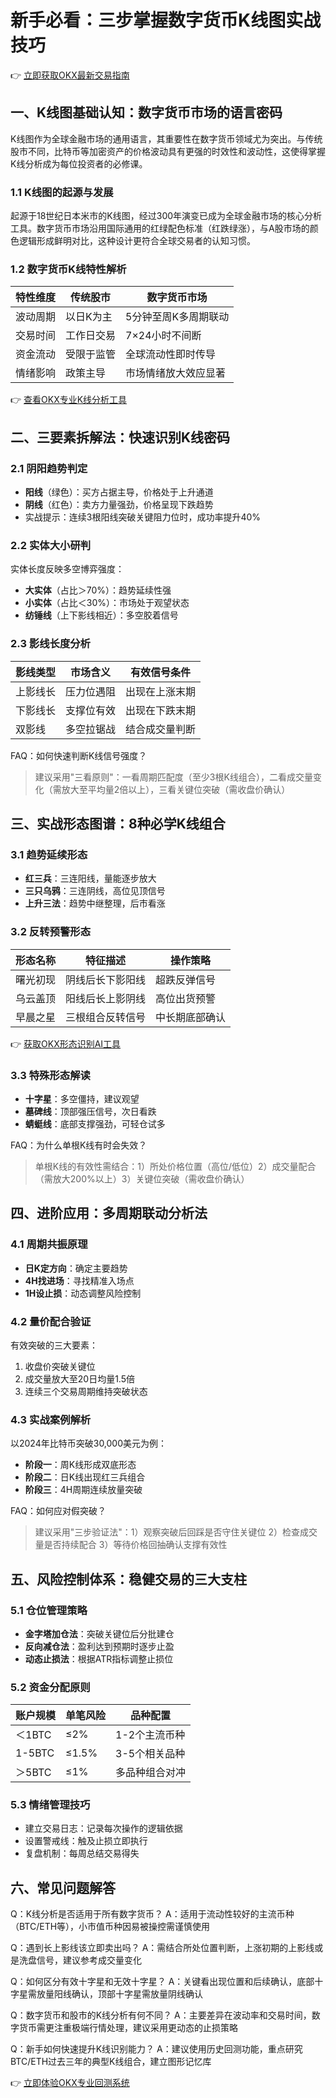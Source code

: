 # 新手必看：三步掌握数字货币K线图实战技巧

👉 [立即获取OKX最新交易指南](https://bit.ly/okx_welcome)

## 一、K线图基础认知：数字货币市场的语言密码

K线图作为全球金融市场的通用语言，其重要性在数字货币领域尤为突出。与传统股市不同，比特币等加密资产的价格波动具有更强的时效性和波动性，这使得掌握K线分析成为每位投资者的必修课。

### 1.1 K线图的起源与发展
起源于18世纪日本米市的K线图，经过300年演变已成为全球金融市场的核心分析工具。数字货币市场沿用国际通用的红绿配色标准（红跌绿涨），与A股市场的颜色逻辑形成鲜明对比，这种设计更符合全球交易者的认知习惯。

### 1.2 数字货币K线特性解析
| 特性维度 | 传统股市 | 数字货币市场 |
|---------|---------|-------------|
| 波动周期 | 以日K为主 | 5分钟至周K多周期联动 |
| 交易时间 | 工作日交易 | 7×24小时不间断 |
| 资金流动 | 受限于监管 | 全球流动性即时传导 |
| 情绪影响 | 政策主导 | 市场情绪放大效应显著 |

👉 [查看OKX专业K线分析工具](https://bit.ly/okx_welcome)

## 二、三要素拆解法：快速识别K线密码

### 2.1 阴阳趋势判定
- **阳线**（绿色）：买方占据主导，价格处于上升通道
- **阴线**（红色）：卖方力量强劲，价格呈现下跌趋势
- 实战提示：连续3根阳线突破关键阻力位时，成功率提升40%

### 2.2 实体大小研判
实体长度反映多空博弈强度：
- **大实体**（占比＞70%）：趋势延续性强
- **小实体**（占比＜30%）：市场处于观望状态
- **纺锤线**（上下影线相近）：多空胶着信号

### 2.3 影线长度分析
| 影线类型 | 市场含义 | 有效信号条件 |
|---------|---------|-------------|
| 上影线长 | 压力位遇阻 | 出现在上涨末期 |
| 下影线长 | 支撑位有效 | 出现在下跌末期 |
| 双影线   | 多空拉锯战 | 结合成交量判断 |

FAQ：如何快速判断K线信号强度？
> 建议采用"三看原则"：一看周期匹配度（至少3根K线组合），二看成交量变化（需放大至平均量2倍以上），三看关键位突破（需收盘价确认）

## 三、实战形态图谱：8种必学K线组合

### 3.1 趋势延续形态
- **红三兵**：三连阳线，量能逐步放大
- **三只乌鸦**：三连阴线，高位见顶信号
- **上升三法**：趋势中继整理，后市看涨

### 3.2 反转预警形态
| 形态名称 | 特征描述 | 操作策略 |
|---------|---------|---------|
| 曙光初现 | 阴线后长下影阳线 | 超跌反弹信号 |
| 乌云盖顶 | 阳线后长上影阴线 | 高位出货预警 |
| 早晨之星 | 三根组合反转信号 | 中长期底部确认 |

👉 [获取OKX形态识别AI工具](https://bit.ly/okx_welcome)

### 3.3 特殊形态解读
- **十字星**：多空僵持，建议观望
- **墓碑线**：顶部强压信号，次日看跌
- **蜻蜓线**：底部支撑强劲，可轻仓试多

FAQ：为什么单根K线有时会失效？
> 单根K线的有效性需结合：1）所处价格位置（高位/低位）2）成交量配合（需放大200%以上）3）关键位突破（需收盘价确认）

## 四、进阶应用：多周期联动分析法

### 4.1 周期共振原理
- **日K定方向**：确定主要趋势
- **4H找进场**：寻找精准入场点
- **1H设止损**：动态调整风险控制

### 4.2 量价配合验证
有效突破的三大要素：
1. 收盘价突破关键位
2. 成交量放大至20日均量1.5倍
3. 连续三个交易周期维持突破状态

### 4.3 实战案例解析
以2024年比特币突破30,000美元为例：
- **阶段一**：周K线形成双底形态
- **阶段二**：日K线出现红三兵组合
- **阶段三**：4H周期连续放量突破

FAQ：如何应对假突破？
> 建议采用"三步验证法"：1）观察突破后回踩是否守住关键位 2）检查成交量是否持续配合 3）等待价格回抽确认支撑有效性

## 五、风险控制体系：稳健交易的三大支柱

### 5.1 仓位管理策略
- **金字塔加仓法**：突破关键位后分批建仓
- **反向减仓法**：盈利达到预期时逐步止盈
- **动态止损法**：根据ATR指标调整止损位

### 5.2 资金分配原则
| 账户规模 | 单笔风险 | 品种配置 |
|---------|---------|---------|
| ＜1BTC   | ≤2%     | 1-2个主流币种 |
| 1-5BTC  | ≤1.5%   | 3-5个相关品种 |
| ＞5BTC   | ≤1%     | 多品种组合对冲 |

### 5.3 情绪管理技巧
- 建立交易日志：记录每次操作的逻辑依据
- 设置警戒线：触及止损立即执行
- 复盘机制：每周总结交易得失

## 六、常见问题解答

Q：K线分析是否适用于所有数字货币？
A：适用于流动性较好的主流币种（BTC/ETH等），小市值币种因易被操控需谨慎使用

Q：遇到长上影线该立即卖出吗？
A：需结合所处位置判断，上涨初期的上影线或是洗盘信号，建议参考成交量变化

Q：如何区分有效十字星和无效十字星？
A：关键看出现位置和后续确认，底部十字星需放量阳线确认，顶部十字星需放量阴线确认

Q：数字货币和股市的K线分析有何不同？
A：主要差异在波动率和交易时间，数字货币需更注重极端行情处理，建议采用更动态的止损策略

Q：新手如何快速提升K线识别能力？
A：建议使用历史回测功能，重点研究BTC/ETH过去三年的典型K线组合，建立图形记忆库

👉 [立即体验OKX专业回测系统](https://bit.ly/okx_welcome)